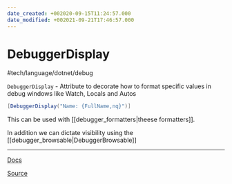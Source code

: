 ```yaml
---
date_created: +002020-09-15T11:24:57.000
date_modified: +002021-09-21T17:46:57.000
---
```


# DebuggerDisplay

 #tech/language/dotnet/debug

`DebuggerDisplay` - Attribute to decorate how to format specific values in debug windows like Watch, Locals and Autos

```csharp
[DebuggerDisplay("Name: {FullName,nq}")]
```

This can be used with [[debugger_formatters|theese formatters]].

In addition we can dictate visibility using the [[debugger_browsable|DebuggerBrowsable]]

---

[Docs](https://docs.microsoft.com/en-us/visualstudio/debugger/using-the-debuggerdisplay-attribute?view=vs-2019)

[Source](https://devblogs.microsoft.com/visualstudio/7-hidden-gems-in-visual-studio-2017/)
